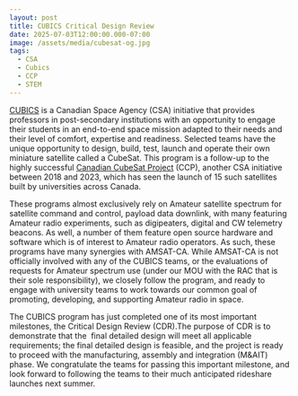 ```yaml
---
layout: post
title: CUBICS Critical Design Review
date: 2025-07-03T12:00:00.000-07:00
image: /assets/media/cubesat-og.jpg
tags:
  - CSA
  - Cubics
  - CCP
  - STEM
---
```

[CUBICS](https://www.asc-csa.gc.ca/eng/satellites/cubics/about.asp) is a Canadian Space Agency (CSA) initiative that provides professors in post-secondary institutions with an opportunity to engage their students in an end-to-end space mission adapted to their needs and their level of comfort, expertise and readiness. Selected teams have the unique opportunity to design, build, test, launch and operate their own miniature satellite called a CubeSat. This program is a follow-up to the highly successful [Canadian CubeSat Project](https://www.asc-csa.gc.ca/eng/satellites/cubesat/) (CCP), another CSA initiative between 2018 and 2023, which has seen the launch of 15 such satellites built by universities across Canada. 

These programs almost exclusively rely on Amateur satellite spectrum for satellite command and control, payload data downlink, with many featuring Amateur radio experiments, such as digipeaters, digital and CW telemetry beacons. As well, a number of them feature open source hardware and software which is of interest to Amateur radio operators. As such, these programs have many synergies with AMSAT-CA. While AMSAT-CA is not officially involved with any of the CUBICS teams, or the evaluations of requests for Amateur spectrum use (under our MOU with the RAC that is their sole responsibility), we closely follow the program, and ready to engage with university teams to work towards our common goal of  promoting, developing, and supporting Amateur radio in space. 

The CUBICS program has just completed one of its most important milestones, the Critical Design Review (CDR).The purpose of CDR is to demonstrate that the  final detailed design will meet all applicable requirements; the final detailed design is feasible, and the project is ready to proceed with the manufacturing, assembly and integration (M&AIT) phase. We congratulate the teams for passing this important milestone, and look forward to following the teams to their much anticipated rideshare launches next summer.
